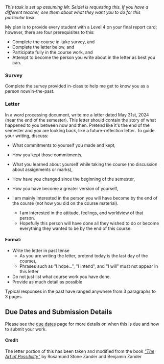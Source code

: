 *This task is set up assuming Mr. Seidel is requesting this. If you have a different teacher, see them about what they want you to do for this particular task.*

My plan is to provide every student with a Level 4 on your final report card; however, there are four prerequisites to this: 
- Complete the course in-take survey, and
- Complete the letter below, and
- Participate fully in the course work, and 
- Attempt to become the person you write about in the letter as best you can.

### Survey

Complete the survey provided in-class to help me get to know you as a person now/in-the-past.

### Letter

In a word processing document, write me a letter dated May 31st, 2024 (near the end of the semester). This letter should contain the story of what happened to you between now and then. Pretend like it's the end of the semester and you are looking back, like a future-reflection letter. To guide your writing, discuss:

* What commitments to yourself you made and kept,
* How you kept those commitments,
* What you learned about yourself while taking the course (no discussion about assignments or marks), 
* How have you changed since the beginning of the semester,
* How you have become a greater version of yourself,

* I am mainly interested in the person you will have become by the end of the course (not how you did on the course material). 
  * I am interested in the attitude, feelings, and worldview of that person. 
  * Hopefully this person will have done all they wished to do or become everything they wanted to be by the end of this course.

#### Format:
* Write the letter in past tense
  * As you are writing the letter, pretend today is the last day of the course), 
  * Phrases such as "I hope...", "I intend", and "I will" must not appear in this letter 
* Do not just list what course work you have done.
* Provide as much detail as possible

Typical responses in the past have ranged anywhere from 3 paragraphs to 3 pages.

## Due Dates and Submission Details

Please see the [due dates](./Due-Dates-and-Submission-Details) page for more details on when this is due and how to submit your work.

#### Credit
The letter portion of this has been taken and modified from the book [_"The Art of Possibility"_](https://www.penguinrandomhouse.ca/books/289694/the-art-of-possibility-by-rosamund-stone-zander-and-benjamin-zander/9780142001103) by Rosamund Stone Zander and Benjamin Zander